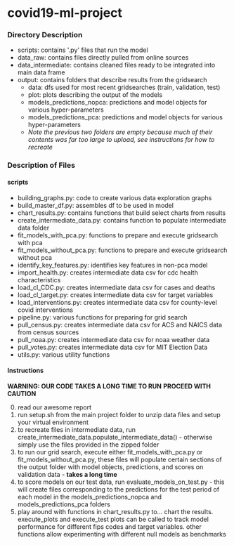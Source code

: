 # covid19-ml-project

### Directory Description
- scripts: contains '.py' files that run the model
- data_raw:  contains files directly pulled from online sources
- data_intermediate:  contains cleaned files ready to be integrated into main data frame
- output:  contains folders that describe results from the gridsearch
  - data: dfs used for most recent gridsearches (train, validation, test)
  - plot: plots describing the output of the models
  - models_predictions_nopca:  predictions and model objects for various hyper-parameters
  - models_predictions_pca:  predictions and model objects for various hyper-parameters
  - *Note the previous two folders are empty because much of their contents was far too large to upload, see instructions for how to recreate*
  
  
### Description of Files

#### scripts
- building_graphs.py:  code to create various data exploration graphs
- build_master_df.py:  assembles df to be used in model
- chart_results.py:  contains functions that build select charts from results
- create_intermediate_data.py:  contains function to populate intermediate data folder
- fit_models_with_pca.py:  functions to prepare and execute gridsearch with pca
- fit_models_without_pca.py:  functions to prepare and execute gridsearch without pca
- identify_key_features.py:  identifies key features in non-pca model
- import_health.py:  creates intermediate data csv for cdc health characteristics
- load_cl_CDC.py:  creates intermediate data csv for cases and deaths
- load_cl_target.py:  creates intermediate data csv for target variables
- load_interventions.py:  creates intermediate data csv for county-level covid interventions
- pipeline.py:  various functions for preparing for grid search
- pull_census.py:  creates intermediate data csv for ACS and NAICS data from census sources
- pull_noaa.py:  creates intermediate data csv for noaa weather data
- pull_votes.py:  creates intermediate data csv for MIT Election Data
- utils.py:  various utility functions

#### Instructions
**WARNING:  OUR CODE TAKES A LONG TIME TO RUN**
**PROCEED WITH CAUTION**

0. read our awesome report
1. run setup.sh from the main project folder to unzip data files and setup your virtual environment
2. to recreate files in intermediate data, run create_intermediate_data.populate_intermediate_data() - otherwise simply use the files provided in the zipped folder
3. to run our grid search, execute either fit_models_with_pca.py or fit_models_without_pca.py, these files will populate  certain sections of the output folder with model objects, predictions, and scores on validation data - **takes a long time**
4. to score models on our test data, run evaluate_models_on_test.py - this will create files corresponding to the predictions for the test period of each model in the models_predictions_nopca and models_predictions_pca folders
5. play around with functions in chart_results.py to... chart the results.  execute_plots and execute_test plots can be called to track model performance for different fips codes and target variables.  other functions allow experimenting with different null models as benchmarks


